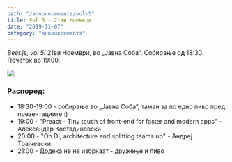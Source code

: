 ```yaml
---
path: "/announcements/vol-5"
title: Vol 5 - 21ви Ноември
date: "2019-11-07"
category: "announcements"
---
```


_Beer.js, vol 5!_ 21ви Ноември, во „Јавна Соба“. Собирање од 18:30. Почеток во 19:00. 

<img src="/img/BeerJS_Vol_5.jpg" />

### Распоред:

* 18:30-19:00 - собирање во „Јавна Соба“, таман за по едно пиво пред презeнтациите :)
* 19:00 - "Preact - Tiny touch of front-end for faster and modern apps" - Александар Костадиновски
* 20:00 - "On DI, architecture and splitting teams up" - Андреј Трајчевски
* 21:00 - Додека не не избркаат - дружење и пиво




